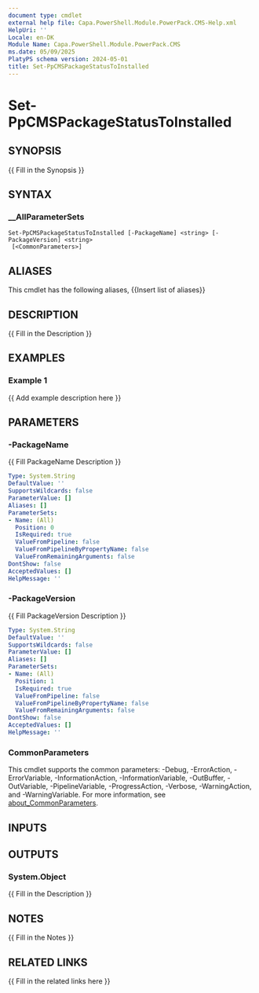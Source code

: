 ```yaml
---
document type: cmdlet
external help file: Capa.PowerShell.Module.PowerPack.CMS-Help.xml
HelpUri: ''
Locale: en-DK
Module Name: Capa.PowerShell.Module.PowerPack.CMS
ms.date: 05/09/2025
PlatyPS schema version: 2024-05-01
title: Set-PpCMSPackageStatusToInstalled
---
```


# Set-PpCMSPackageStatusToInstalled

## SYNOPSIS

{{ Fill in the Synopsis }}

## SYNTAX

### __AllParameterSets

```
Set-PpCMSPackageStatusToInstalled [-PackageName] <string> [-PackageVersion] <string>
 [<CommonParameters>]
```

## ALIASES

This cmdlet has the following aliases,
  {{Insert list of aliases}}

## DESCRIPTION

{{ Fill in the Description }}

## EXAMPLES

### Example 1

{{ Add example description here }}

## PARAMETERS

### -PackageName

{{ Fill PackageName Description }}

```yaml
Type: System.String
DefaultValue: ''
SupportsWildcards: false
ParameterValue: []
Aliases: []
ParameterSets:
- Name: (All)
  Position: 0
  IsRequired: true
  ValueFromPipeline: false
  ValueFromPipelineByPropertyName: false
  ValueFromRemainingArguments: false
DontShow: false
AcceptedValues: []
HelpMessage: ''
```

### -PackageVersion

{{ Fill PackageVersion Description }}

```yaml
Type: System.String
DefaultValue: ''
SupportsWildcards: false
ParameterValue: []
Aliases: []
ParameterSets:
- Name: (All)
  Position: 1
  IsRequired: true
  ValueFromPipeline: false
  ValueFromPipelineByPropertyName: false
  ValueFromRemainingArguments: false
DontShow: false
AcceptedValues: []
HelpMessage: ''
```

### CommonParameters

This cmdlet supports the common parameters: -Debug, -ErrorAction, -ErrorVariable,
-InformationAction, -InformationVariable, -OutBuffer, -OutVariable, -PipelineVariable,
-ProgressAction, -Verbose, -WarningAction, and -WarningVariable. For more information, see
[about_CommonParameters](https://go.microsoft.com/fwlink/?LinkID=113216).

## INPUTS

## OUTPUTS

### System.Object

{{ Fill in the Description }}

## NOTES

{{ Fill in the Notes }}

## RELATED LINKS

{{ Fill in the related links here }}

